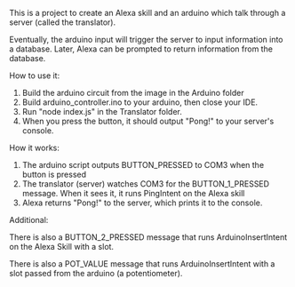 This is a project to create an Alexa skill and an arduino which talk through a server (called the translator).

Eventually, the arduino input will trigger the server to input information into a database. Later, Alexa can be prompted to return information from the database.

How to use it:
1. Build the arduino circuit from the image in the Arduino folder
2. Build arduino_controller.ino to your arduino, then close your IDE.
3. Run "node index.js" in the Translator folder.
4. When you press the button, it should output "Pong!" to your server's console.


How it works:
1. The arduino script outputs BUTTON_PRESSED to COM3 when the button is pressed
2. The translator (server) watches COM3 for the BUTTON_1_PRESSED message. When it sees it, it runs PingIntent on the Alexa skill
3. Alexa returns "Pong!" to the server, which prints it to the console.

Additional:

There is also a BUTTON_2_PRESSED message that runs ArduinoInsertIntent on the Alexa Skill with a slot.

There is also a POT_VALUE message that runs ArduinoInsertIntent with a slot passed from the arduino (a potentiometer).
